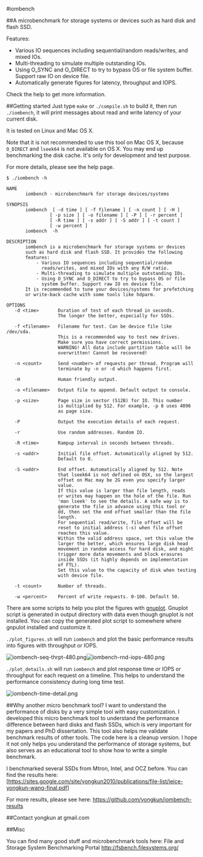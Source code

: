 #iombench

##A microbenchmark for storage systems or devices such as hard disk and flash SSD.

Features:

- Various IO sequences including sequential/random reads/writes, and mixed IOs.
- Multi-threading to simulate multiple outstanding IOs.
- Using O_SYNC and O_DIRECT to try to bypass OS or file system buffer. Support raw IO on device file.
- Automatically generate figures for latency, throughput and IOPS.

Check the help to get more information.

##Getting started
Just type 
`make` or `./compile.sh` to build it, then run `./iombench`, it will print messages about read and write latency of your current disk.

It is tested on Linux and Mac OS X.

Note that it is not recommended to use this tool on Mac OS X, because `O_DIRECT` and `lseek64` is not available on OS X. You may end up benchmarking the disk cache. It's only for development and test purpose.

For more details, please see the help page.

```
$ ./iombench -h

NAME
       iombench - microbenchmark for storage devices/systems

SYNOPSIS
       iombench  [ -d time ] [ -f filename ] [ -n count ] [ -H ]
                [ -p size ] [ -o filename ] [ -P ] [ -r percent ]
                [ -R time ] [ -s addr ] [ -S addr ] [ -t count ]
                [ -w percent ]
       iombench  -h

DESCRIPTION
       iombench is a microbenchmark for storage systems or devices
       such as hard disk and flash SSD. It provides the following
       features:
           - Various IO sequences including sequential/random
             reads/writes, and mixed IOs with any R/W ratio.
           - Multi-threading to simulate multiple outstanding IOs.
           - Using O_SYNC and O_DIRECT to try to bypass OS or file
             system buffer. Support raw IO on device file.
       It is recommended to tune your devices/systems for prefetching
       or write-back cache with some tools like hdparm.

OPTIONS
   -d <time>       Duration of test of each thread in seconds. 
                   The longer the better, especially for SSDs.

   -f <filename>   Filename for test. Can be device file like /dev/sda.
                   This is a recommended way to test new drives.
                   Make sure you have correct permissions.
                   WARNING! All data include partition table will be
                   overwritten! Cannot be recovered!

   -n <count>      Send <number> of requests per thread. Program will
                   terminate by -n or -d which happens first.

   -H              Human friendly output.

   -o <filename>   Output file to append. Default output to console.

   -p <size>       Page size in sector (512B) for IO. This number
                   is multiplied by 512. For example, -p 8 uses 4096
                   as page size.

   -P              Output the execution details of each request.

   -r              Use random addresses. Random IO.

   -R <time>       Rampup interval in seconds between threads.

   -s <addr>       Initial file offset. Automatically aligned by 512.
                   Default to 0.

   -S <addr>       End offset. Automatically aligned by 512. Note
                   that lseek64 is not defined on OSX, so the largest
                   offset on Mac may be 2G even you specify larger
                   value.
                   If this value is larger than file length, reads
                   or writes may happen on the hole of the file. Run
                   'man lseek' to see the details. A safe way is to 
                   generate the file in advance using this tool or
                   dd, then set the end offset smaller than the file
                   length.
                   For sequential read/write, file offset will be
                   reset to initial address (-s) when file offset
                   reaches this value.
                   Within the valid address space, set this value the
                   larger the better, which ensures large disk head
                   movement in random access for hard disk, and might
                   trigger more data movements and block erasures
                   inside SSDs (it highly depends on implementation
                   of FTL).
                   Set this value to the capacity of disk when testing
                   with device file.

   -t <count>      Number of threads.

   -w <percent>    Percent of write requests. 0-100. Default 50.

```

There are some scripts to help you plot the figures with [gnuplot](http://www.gnuplot.info). Gnuplot script is generated in output directory with data even though gnuplot is not installed. You can copy the generated plot script to somewhere where gnpulot installed and customize it.

`./plot_figures.sh` will run `iombench` and plot the basic performance results into figures with throughput or IOPS.

![iombench-seq-thrpt-480.png](sample/iombench-seq-thrpt-480.png)![iombench-rnd-iops-480.png](sample/iombench-rnd-iops-480.png)

`./plot_details.sh` will run `iombench` and plot response time or IOPS or throughput for each request on a timeline. This helps to understand the performance consistency during long time test.

![iombench-time-detail.png](sample/iombench-time-detail.png)

##Why another micro benchmark tool?
I want to understand the performance of disks by a very simple tool with easy customization. I developed this micro benchmark tool to understand the performance difference between hard disks and flash SSDs, which is very important for my papers and PhD dissertation. This tool also helps me validate benchmark results of other tools. The code here is a cleanup version. I hope it not only helps you understand the performance of storage systems, but also serves as an educational tool to show how to write a simple benchmark.

I benchmarked several SSDs from Mtron, Intel, and OCZ before. You can find the results here: 
[https://sites.google.com/site/yongkun2010/publications/file-list/ieice-yongkun-wang-final.pdf]

For more results, please see here: https://github.com/yongkun/iombench-results

##Contact
yongkun at gmail.com

##Misc

You can find many good stuff and microbenchmark tools here:
File and Storage System Benchmarking Portal http://fsbench.filesystems.org/
